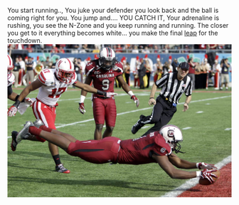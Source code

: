 You start running.., You juke your defender you look back and the ball is coming right for you. You jump and.... YOU CATCH IT, Your adrenaline is rushing, you see the N-Zone and you keep running and running. The closer you get to it everything becomes white... you make the final [leap](ER.md) for the touchdown.
![Alt git add](Leap.png)